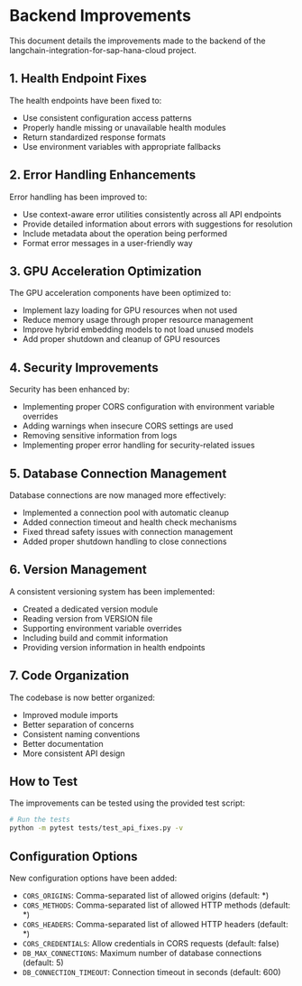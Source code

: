 # Backend Improvements

This document details the improvements made to the backend of the langchain-integration-for-sap-hana-cloud project.

## 1. Health Endpoint Fixes

The health endpoints have been fixed to:
- Use consistent configuration access patterns
- Properly handle missing or unavailable health modules
- Return standardized response formats
- Use environment variables with appropriate fallbacks

## 2. Error Handling Enhancements

Error handling has been improved to:
- Use context-aware error utilities consistently across all API endpoints
- Provide detailed information about errors with suggestions for resolution
- Include metadata about the operation being performed
- Format error messages in a user-friendly way

## 3. GPU Acceleration Optimization

The GPU acceleration components have been optimized to:
- Implement lazy loading for GPU resources when not used
- Reduce memory usage through proper resource management
- Improve hybrid embedding models to not load unused models
- Add proper shutdown and cleanup of GPU resources

## 4. Security Improvements

Security has been enhanced by:
- Implementing proper CORS configuration with environment variable overrides
- Adding warnings when insecure CORS settings are used
- Removing sensitive information from logs
- Implementing proper error handling for security-related issues

## 5. Database Connection Management

Database connections are now managed more effectively:
- Implemented a connection pool with automatic cleanup
- Added connection timeout and health check mechanisms
- Fixed thread safety issues with connection management
- Added proper shutdown handling to close connections

## 6. Version Management

A consistent versioning system has been implemented:
- Created a dedicated version module
- Reading version from VERSION file
- Supporting environment variable overrides
- Including build and commit information
- Providing version information in health endpoints

## 7. Code Organization

The codebase is now better organized:
- Improved module imports
- Better separation of concerns
- Consistent naming conventions
- Better documentation
- More consistent API design

## How to Test

The improvements can be tested using the provided test script:

```bash
# Run the tests
python -m pytest tests/test_api_fixes.py -v
```

## Configuration Options

New configuration options have been added:
- `CORS_ORIGINS`: Comma-separated list of allowed origins (default: *)
- `CORS_METHODS`: Comma-separated list of allowed HTTP methods (default: *)
- `CORS_HEADERS`: Comma-separated list of allowed HTTP headers (default: *)
- `CORS_CREDENTIALS`: Allow credentials in CORS requests (default: false)
- `DB_MAX_CONNECTIONS`: Maximum number of database connections (default: 5)
- `DB_CONNECTION_TIMEOUT`: Connection timeout in seconds (default: 600)